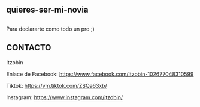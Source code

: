 ## quieres-ser-mi-novia

## #####################################
## #####################################

Para declararte como todo un pro ;)

## #####################################
## #####################################

## CONTACTO

Itzobin

Enlace de Facebook:
https://www.facebook.com/Itzobin-102677048310599

Tiktok:
https://vm.tiktok.com/ZSQa63xb/

Instagram:
https://www.instagram.com/itzobin/

